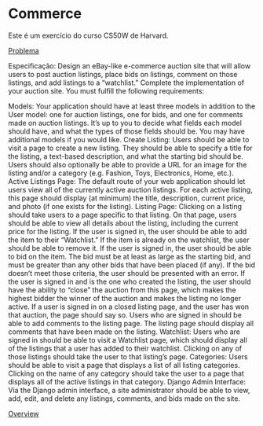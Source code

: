 # Commerce
Este é um exercício do curso CS50W de Harvard.

[Problema](https://cs50.harvard.edu/web/2020/projects/2/commerce/)

Especificação: 
  Design an eBay-like e-commerce auction site that will allow users to post auction listings, place bids on listings, comment on those listings, and add listings to a “watchlist.”
  Complete the implementation of your auction site. You must fulfill the following requirements:

  Models: Your application should have at least three models in addition to the User model: one for auction listings, one for bids, and one for comments made on auction listings. It’s up to you to decide what fields each model should have, and what the types of those fields should be. You may have additional models if you would like.
  Create Listing: Users should be able to visit a page to create a new listing. They should be able to specify a title for the listing, a text-based description, and what the starting bid should be. Users should also optionally be able to provide a URL for an image for the listing and/or a category (e.g. Fashion, Toys, Electronics, Home, etc.).
  Active Listings Page: The default route of your web application should let users view all of the currently active auction listings. For each active listing, this page should display (at minimum) the title, description, current price, and photo (if one exists for the listing).
  Listing Page: Clicking on a listing should take users to a page specific to that listing. On that page, users should be able to view all details about the listing, including the current price for the listing.
      If the user is signed in, the user should be able to add the item to their “Watchlist.” If the item is already on the watchlist, the user should be able to remove it.
      If the user is signed in, the user should be able to bid on the item. The bid must be at least as large as the starting bid, and must be greater than any other bids that have been placed (if any). If the bid doesn’t meet those criteria, the user should be presented with an error.
      If the user is signed in and is the one who created the listing, the user should have the ability to “close” the auction from this page, which makes the highest bidder the winner of the auction and makes the listing no longer active.
      If a user is signed in on a closed listing page, and the user has won that auction, the page should say so.
      Users who are signed in should be able to add comments to the listing page. The listing page should display all comments that have been made on the listing.
  Watchlist: Users who are signed in should be able to visit a Watchlist page, which should display all of the listings that a user has added to their watchlist. Clicking on any of those listings should take the user to that listing’s page.
  Categories: Users should be able to visit a page that displays a list of all listing categories. Clicking on the name of any category should take the user to a page that displays all of the active listings in that category.
  Django Admin Interface: Via the Django admin interface, a site administrator should be able to view, add, edit, and delete any listings, comments, and bids made on the site.


[Overview](https://youtu.be/wFkgj-PMu9g?si=UzIeQXnH691HpFR7)
